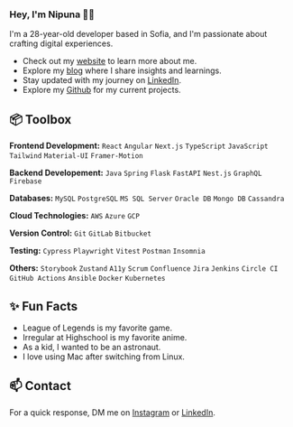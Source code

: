### Hey, I'm Nipuna 👋🏽 

I'm a 28-year-old developer based in Sofia, and I'm passionate about crafting digital experiences. 

- Check out my [website](https://nipunaupeksha.github.io/) to learn more about me.
- Explore my [blog](https://medium.com/@nipunaupeksha) where I share insights and learnings.
- Stay updated with my journey on [LinkedIn](https://www.linkedin.com/in/mirayaabrodi).
- Explore my [Github](https://github.com/nipunaupeksha) for my current projects.

## 📦 Toolbox

**Frontend Development:** `React` `Angular` `Next.js` `TypeScript` `JavaScript` `Tailwind` `Material-UI` `Framer-Motion`

**Backend Developement:** `Java` `Spring` `Flask` `FastAPI` `Nest.js` `GraphQL` `Firebase`

**Databases:** `MySQL` `PostgreSQL` `MS SQL Server` `Oracle DB` `Mongo DB` `Cassandra`

**Cloud Technologies:** `AWS` `Azure` `GCP`
 
**Version Control:** `Git` `GitLab` `Bitbucket`

**Testing:** `Cypress` `Playwright` `Vitest` `Postman` `Insomnia`

**Others:** `Storybook` `Zustand` `A11y` `Scrum` `Confluence` `Jira` `Jenkins` `Circle CI` `GitHub Actions` `Ansible` `Docker` `Kubernetes`
 
## ✨ Fun Facts 

- League of Legends is my favorite game.
- Irregular at Highschool is my favorite anime.
- As a kid, I wanted to be an astronaut.
- I love using Mac after switching from Linux.

## 📫 Contact

 For a quick response, DM me on [Instagram](https://www.instagram.com/nipuna_upeksha/) or [LinkedIn](https://www.linkedin.com/in/nipuna-upeksha/). 
 
